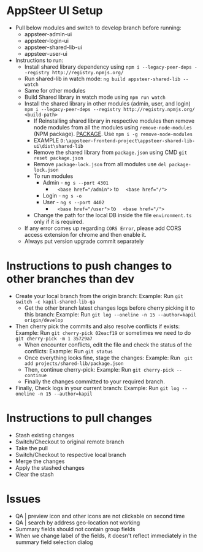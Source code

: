# AppSteer UI Setup
- Pull below modules and switch to develop branch before running:
	- appsteer-admin-ui
	- appsteer-login-ui
	- appsteer-shared-lib-ui
	- appsteer-user-ui
- Instructions to run:
	- Install shared library dependency using `npm i --legacy-peer-deps --registry http://registry.npmjs.org/`
	- Run shared-lib in watch mode: `ng build appsteer-shared-lib --watch`
	- Same for other modules
	- Build Shared library in watch mode using `npm run watch`
	- Install the shared library in other modules (admin, user, and login) `npm i --legacy-peer-deps --registry http://registry.npmjs.org/ <build-path>`
		- If Reinstalling shared library in respective modules then remove node modules from all the modules using `remove-node-modules` (NPM package). [PACKAGE](https://www.npmjs.com/package/remove-node-modules). Use `npm i -g remove-node-modules`
		- EXAMPLE `D:\appsteer-frontend-project\appsteer-shared-lib-ui\dist\shared-lib`
		- Remove the shared library from `package.json` using CMD `git reset package.json`
		- Remove `package-lock.json` from all modules use `del package-lock.json`
		- To run modules 
			- Admin - `ng s --port 4301`
				- `  <base href="/admin">` to `  <base href="/">`
			- Login - `ng s -o`
			- User - `ng s --port 4402`
				- `  <base href="/user">` to `  <base href="/">`
		- Change the path for the local DB inside the file `environment.ts` only if it is required.
	- If any error comes up regarding `CORS Error`, please add CORS access extension for chrome and then enable it.
	- Always put version upgrade commit separately
# Instructions to push changes to other branches than dev
- Create your local branch from the origin branch: Example: Run `git switch -c kapil-shared-lib-qa`
	- Get the other branch latest changes logs before cherry picking it to this branch: Example: Run `git log --oneline -n 15 --author=kapil origin/develop`
- Then cherry pick the commits and also resolve conflicts if exists: Example: Run `git cherry-pick 02eacf19` or sometimes we need to do `git cherry-pick -m 1 35729a7`
	- When encounter conflicts, edit the file and check the status of the conflicts: Example: Run `git status`
	- Once everything looks fine, stage the changes: Example: Run ` git add projects/shared-lib/package.json`
	- Then, continue cherry-pick: Example: Run `git cherry-pick --continue`
	- Finally the changes committed to your required branch.
- Finally, Check logs in your current branch: Example: Run `git log --oneline -n 15 --author=kapil`

# Instructions to pull changes
- Stash existing changes
- Switch/Checkout to original remote branch
- Take the pull
- Switch/Checkout to respective local branch
- Merge the changes
- Apply the stashed changes
- Clear the stash
# Issues
- QA | preview icon and other icons are not clickable on second time
- QA | search by address geo-location not working
- Summary fields should not contain group fields
- When we change label of the fields, it doesn't reflect immediately in the summary field selection dialog